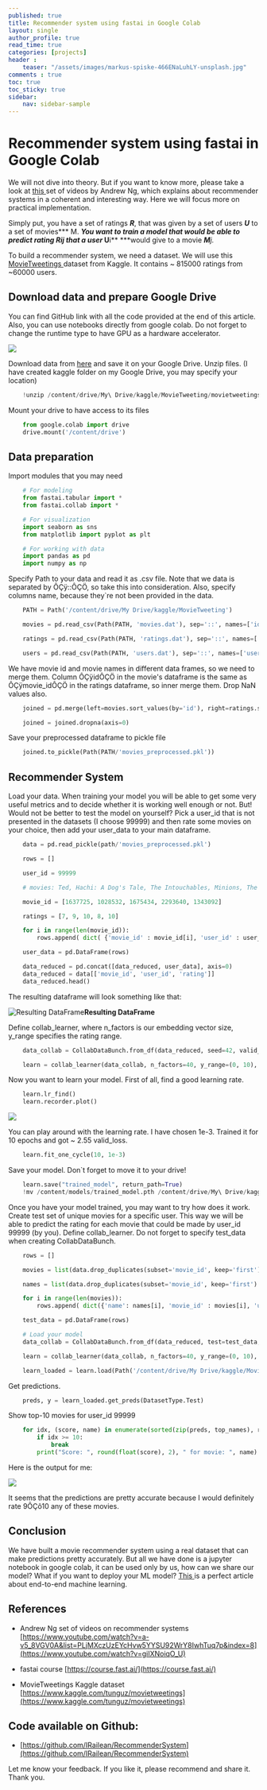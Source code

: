 ```yaml
---
published: true
title: Recommender system using fastai in Google Colab
layout: single
author_profile: true
read_time: true
categories: [projects]
header :
    teaser: "/assets/images/markus-spiske-466ENaLuhLY-unsplash.jpg"
comments : true
toc: true
toc_sticky: true
sidebar:
    nav: sidebar-sample
---
```


# Recommender system using fastai in Google Colab



We will not dive into theory. But if you want to know more, please take a look at [this ](https://www.youtube.com/watch?v=giIXNoiqO_U)set of videos by Andrew Ng, which explains about recommender systems in a coherent and interesting way. Here we will focus more on practical implementation.

Simply put, you have a set of ratings ***R***, that was given by a set of users ***U*** to a set of movies*** M. ***You want to train a model that would be able to predict rating ***R**ij** ***that a user*** U**i** ***would give to a movie ***M**j.*

To build a recommender system, we need a dataset. We will use this [MovieTweetings ](https://www.kaggle.com/tunguz/movietweetings)dataset from Kaggle. It contains ~ 815000 ratings from ~60000 users.

## **Download data and prepare Google Drive**

You can find GitHub link with all the code provided at the end of this article.
Also, you can use notebooks directly from google colab. Do not forget to change the runtime type to have GPU as a hardware accelerator.

![](https://cdn-images-1.medium.com/max/2000/1*pBmh00Hb-mDCIZ5i80EYQg.png)

Download data from [here](https://www.kaggle.com/tunguz/movietweetings) and save it on your Google Drive.
Unzip files. (I have created kaggle folder on my Google Drive, you may specify your location)
```python
    !unzip /content/drive/My\ Drive/kaggle/MovieTweeting/movietweetings.zip -d /content/drive/My\ Drive/kaggle/MovieTweeting/
```
Mount your drive to have access to its files
```python
    from google.colab import drive
    drive.mount('/content/drive')
```
## **Data preparation**

Import modules that you may need
```python
    # For modeling
    from fastai.tabular import *
    from fastai.collab import *

    # For visualization
    import seaborn as sns
    from matplotlib import pyplot as plt

    # For working with data
    import pandas as pd
    import numpy as np
```
Specify Path to your data and read it as .csv file. Note that we data is separated by ÔÇÿ::ÔÇÖ, so take this into consideration. Also, specify columns name, because they`re not been provided in the data.
```python
    PATH = Path('/content/drive/My Drive/kaggle/MovieTweeting')

    movies = pd.read_csv(Path(PATH, 'movies.dat'), sep='::', names=['id', 'name', 'genre'])

    ratings = pd.read_csv(Path(PATH, 'ratings.dat'), sep='::', names=['user_id', 'movie_id', 'rating', 'rating_timestamp'])

    users = pd.read_csv(Path(PATH, 'users.dat'), sep='::', names=['user_id', 'twitter_id'])
```
We have movie id and movie names in different data frames, so we need to merge them. Column ÔÇÿidÔÇÖ in the movie's dataframe is the same as ÔÇÿmovie_idÔÇÖ in the ratings dataframe, so inner merge them. Drop NaN values also.
```python
    joined = pd.merge(left=movies.sort_values(by='id'), right=ratings.sort_values(by='movie_id'), left_on='id', right_on='movie_id', how='inner')

    joined = joined.dropna(axis=0)
```
Save your preprocessed dataframe to pickle file
```python
    joined.to_pickle(Path(PATH/'movies_preprocessed.pkl'))
```
## Recommender System

Load your data. 
When training your model you will be able to get some very useful metrics and to decide whether it is working well enough or not. 
But! Would not be better to test the model on yourself? Pick a user_id that is not presented in the datasets (I choose 99999) and then rate some movies on your choice, then add your user_data to your main dataframe.
```python
    data = pd.read_pickle(path/'movies_preprocessed.pkl')

    rows = []

    user_id = 99999

    # movies: Ted, Hachi: A Dog's Tale, The Intouchables, Minions, The Great Gatsby

    movie_id = [1637725, 1028532, 1675434, 2293640, 1343092]

    ratings = [7, 9, 10, 8, 10]

    for i in range(len(movie_id)):
        rows.append( dict( {'movie_id' : movie_id[i], 'user_id' : user_id, 'rating' : ratings[i]}))

    user_data = pd.DataFrame(rows)

    data_reduced = pd.concat([data_reduced, user_data], axis=0)
    data_reduced = data[['movie_id', 'user_id', 'rating']]
    data_reduced.head()
```
The resulting dataframe will look something like that:

![*Resulting DataFrame*](https://cdn-images-1.medium.com/max/2000/1*DKUR3YzEfJc742uyKGukZg.png)**Resulting DataFrame**

Define collab_learner, where n_factors is our embedding vector size, y_range specifies the rating range.
```python
    data_collab = CollabDataBunch.from_df(data_reduced, seed=42, valid_pct=0.2, user_name='user_id', item_name='movie_id', rating_name='rating')

    learn = collab_learner(data_collab, n_factors=40, y_range=(0, 10), wd=1e-2)
```
Now you want to learn your model. First of all, find a good learning rate.
```python
    learn.lr_find()
    learn.recorder.plot()
```
![](https://cdn-images-1.medium.com/max/2000/1*UF809erMjsliqS7HJhX-9A.png)

You can play around with the learning rate. I have chosen 1e-3. Trained it for 10 epochs and got ~ 2.55 valid_loss.
```python
    learn.fit_one_cycle(10, 1e-3)
```
Save your model.
Don`t forget to move it to your drive!
```python
    learn.save("trained_model", return_path=True)
    !mv /content/models/trained_model.pth /content/drive/My\ Drive/kaggle/MovieTweeting
```
Once you have your model trained, you may want to try how does it work. Create test set of unique movies for a specific user. This way we will be able to predict the rating for each movie that could be made by user_id 99999 (by you). Define collab_learner. Do not forget to specify test_data when creating CollabDataBunch.
```python
    rows = []

    movies = list(data.drop_duplicates(subset='movie_id', keep='first').movie_id)

    names = list(data.drop_duplicates(subset='movie_id', keep='first').name)

    for i in range(len(movies)):
        rows.append( dict({'name': names[i], 'movie_id' : movies[i], 'user_id' : 99999}))

    test_data = pd.DataFrame(rows)

    # Load your model
    data_collab = CollabDataBunch.from_df(data_reduced, test=test_data, seed=42, valid_pct=0.2, user_name='user_id', item_name='movie_id', rating_name='rating')

    learn = collab_learner(data_collab, n_factors=40, y_range=(0, 10), wd=1e-2)

    learn_loaded = learn.load(Path('/content/drive/My Drive/kaggle/MovieTweeting/trained_model'))
```
Get predictions.
```python
    preds, y = learn_loaded.get_preds(DatasetType.Test)
```
Show top-10 movies for user_id 99999
```python
    for idx, (score, name) in enumerate(sorted(zip(preds, top_names), reverse=True)):
        if idx >= 10:
            break
        print("Score: ", round(float(score), 2), " for movie: ", name)
```
Here is the output for me:

![](https://cdn-images-1.medium.com/max/2000/1*fl1wznv7bz-U_vb8NbFwIw.png)

It seems that the predictions are pretty accurate because I would definitely rate 9ÔÇô10 any of these movies.

## Conclusion

We have built a movie recommender system using a real dataset that can make predictions pretty accurately. But all we have done is a jupyter notebook in google colab, it can be used only by us, how can we share our model? What if you want to deploy your ML model? [This ](https://towardsdatascience.com/end-to-end-machine-learning-from-data-collection-to-deployment-ce74f51ca203)is a perfect article about end-to-end machine learning.

## References

* Andrew Ng set of videos on recommender systems
[https://www.youtube.com/watch?v=a-v5_8VGV0A&list=PLjMXczUzEYcHvw5YYSU92WrY8IwhTuq7p&index=8](https://www.youtube.com/watch?v=giIXNoiqO_U)

* fastai course
[https://course.fast.ai/](https://course.fast.ai/)

* MovieTweetings Kaggle dataset
 [https://www.kaggle.com/tunguz/movietweetings](https://www.kaggle.com/tunguz/movietweetings)

## Code available on Github:

* [https://github.com/IRailean/RecommenderSystem](https://github.com/IRailean/RecommenderSystem)

Let me know your feedback. If you like it, please recommend and share it. Thank you.
